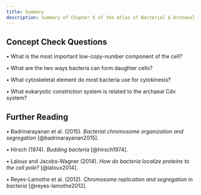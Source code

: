 ```yaml
---
title: Summary
description: Summary of Chapter 5 of the Atlas of Bacterial & Archaeal Cell Structure covers structures that enable archaea and bacteria to divide
---
```


## Concept Check Questions 
• What is the most important low-copy-number component of the cell?

• What are the two ways bacteria can form daughter cells?

• What cytoskeletal element do most bacteria use for cytokinesis?

• What eukaryotic constriction system is related to the archaeal Cdv system?

## Further Reading 
• Badrinarayanan et al. (2015). *Bacterial chromosome organization and segregation* [@badrinarayanan2015].

• Hirsch (1974). *Budding bacteria* [@hirsch1974].

• Laloux and Jacobs-Wagner (2014). *How do bacteria localize proteins to the cell pole?* [@laloux2014].

• Reyes-Lamothe et al. (2012). *Chromosome replication and segregation in bacteria* [@reyes-lamothe2012].
